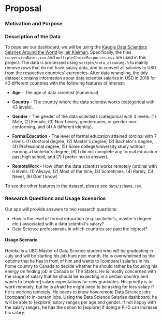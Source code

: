 # Proposal

### Motivation and Purpose

### Description of the Data

To populate our dashboard, we will be using the [Kaggle Data Scientists Salaries Around the World](https://www.kaggle.com/ikleiman/data-scientists-salaries-around-the-world) by [Iair Kleiman](https://www.kaggle.com/ikleiman). Specifically, the files `conversionRates.csv` and `multipleChoiceResponses.csv` are used in this project. The data is processed using `scripts/data_cleaning.R` to mainly remove rows that do not have salary data, and to convert all salaries to USD from the respective countries' currencies. After data wrangling, the tidy dataset contains information about data scientist salaries in USD in 2018 for 43 different countries with the following features of interest:

- **Age** - The age of data scientist (numerical).

- **Country** - The country where the data scientist works (categorical with 43 levels).

- **Gender** - The gender of the data scientists (categorical with 4 levels: (1) Male, (2) Female, (3) Non-binary, genderqueer, or gender non-conforming, and (4) A different identity).

- **FormalEducation** - The level of formal education attained (ordinal with 7 levels: (1) Doctoral degree, (2) Master's degree, (3) Bachelor's degree, (4) Professional degree, (5) Some college/university study without earning a bachelor's degree, (6) I did not complete any formal education past high school, and (7) I prefer not to answer).

- **RemoteWork** - How often the data scientist works remotely (ordinal with 6 levels: (1) Always, (2) Most of the time, (3) Sometimes, (4) Rarely, (5) Never, (6) Don't know)

To see the other features in the dataset, please see `data/schema.csv`.

### Research Questions and Usage Scenarios

Our app will provide answers to two research questions:

- How is the level of formal education (e.g. bachelor's, master's degree etc.) associated with a data scientist's salary?
- Data Science professionals in which countries are paid the highest?

#### Usage Scenario

Heroku is a UBC Master of Data Science student who will be graduating in July and will be starting his job hunt next month. He is overwhelmed by the options that he has in front of him and wants to [compare] salaries in his home country to Canada to decide whether he should rather be focusing his energy on finding job in Canada or The States. He is mostly concerned with the range of salary that he should be expecting in a certain country and wants to [explore] salary expectations for new graduates. His priority is to work remotely, but he is afraid he might need to be asking for less salary if he is working remotely. He needs to know how remote Data Science jobs [compare] to in-person jobs. Using the Data Science Salaries dashboard, he will be able to [explore] salary ranges per age and gender. If not happy with the salary ranges, he has the option to [explore] if doing a PHD can increase his salary.
